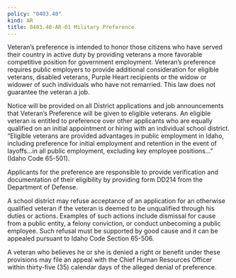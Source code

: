 ```yaml
---
policy: "0403.40"
kind: AR
title: 0403.40-AR-01 Military Preference
---
```


Veteran’s preference is intended to honor those citizens who have served their country in active duty by providing veterans a more favorable competitive position for government employment. Veteran’s preference requires public employers to provide additional consideration for eligible veterans, disabled veterans, Purple Heart recipients or the widow or widower of such individuals who have not remarried. This law does not guarantee the veteran a job.

Notice will be provided on all District applications and job announcements that Veteran’s Preference will be given to eligible veterans. An eligible veteran is entitled to preference over other applicants who are equally qualified on an initial appointment or hiring with an individual school district. “Eligible veterans are provided advantages in public employment in Idaho, including preference for initial employment and retention in the event of layoffs...in all public employment, excluding key employee positions...” (Idaho Code 65-501).

Applicants for the preference are responsible to provide verification and documentation of their eligibility by providing form DD214 from the Department of Defense.

A school district may refuse acceptance of an application for an otherwise qualified veteran if the veteran is deemed to be unqualified through his duties or actions. Examples of such actions include dismissal for cause from a public entity, a felony conviction, or conduct unbecoming a public employee. Such refusal must be supported by good cause and it can be appealed pursuant to Idaho Code Section 65-506.

A veteran who believes he or she is denied a right or benefit under these provisions may file an appeal with the Chief Human Resources Officer within thirty-five (35) calendar days of the alleged denial of preference.
